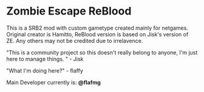 # Zombie Escape ReBlood
This is a SRB2 mod with custom gametype created mainly for netgames.
Original creator is Hamitto, ReBlood version is based on Jisk's version of ZE. Any others may not be credited due to irrelavence.

"This is a community project so this doesn't really belong to anyone, I'm just here to manage things. " - Jisk

"What I'm doing here?" - flaffy

Main Developer currently is: **@flafmg**

